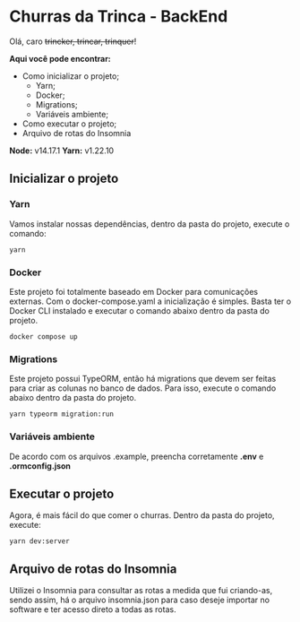 # Churras da Trinca - BackEnd

Olá, caro ~~trincker, trincar, trinquer~~!

**Aqui você pode encontrar:**
 - Como inicializar o projeto;
	 - Yarn;
	 - Docker;
	 - Migrations;
	 - Variáveis ambiente;
 - Como executar o projeto;
 - Arquivo de rotas do Insomnia

**Node:** v14.17.1
**Yarn:** v1.22.10

## Inicializar o projeto

### Yarn
Vamos instalar nossas dependências, dentro da pasta do projeto, execute o comando:

    yarn

### Docker
Este projeto foi totalmente baseado em Docker para comunicações externas. Com o docker-compose.yaml a inicialização é simples. Basta ter o Docker CLI instalado e executar o comando abaixo dentro da pasta do projeto.


    docker compose up

### Migrations
Este projeto possui TypeORM, então há migrations que devem ser feitas para criar as colunas no banco de dados. Para isso, execute o comando abaixo dentro da pasta do projeto.

    yarn typeorm migration:run

### Variáveis ambiente
De acordo com os arquivos .example, preencha corretamente **.env** e **.ormconfig.json**

## Executar o projeto
Agora, é mais fácil do que comer o churras. Dentro da pasta do projeto, execute:

    yarn dev:server

## Arquivo de rotas do Insomnia
Utilizei o Insomnia para consultar as rotas a medida que fui criando-as, sendo assim, há o arquivo insomnia.json para caso deseje importar no software e ter acesso direto a todas as rotas.
